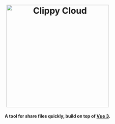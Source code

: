 <h1 align="center">
  <br>
  <a href="https://clippycloud.netlify.app">
    <img
      width="333"
      alt="Clippy Cloud"
      src="https://raw.githubusercontent.com/emkis/ClippyCloud/main/web-client/.github/clyppy-cloud-logo.png"
    >
    <br>
  </a>
  
</h1>

<h4 align="center">A tool for share files quickly, build on top of <a href="http://v3.vuejs.org" target="_blank">Vue 3</a>.</h4>

